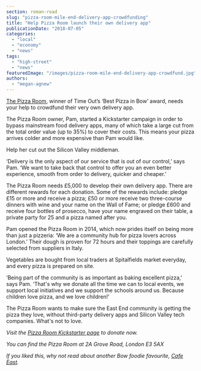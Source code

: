 ```yaml
---
section: roman-road
slug: "pizza-room-mile-end-delivery-app-crowdfunding"
title: "Help Pizza Room launch their own delivery app"
publicationDate: "2018-07-05"
categories: 
  - "local"
  - "economy"
  - "news"
tags: 
  - "high-street"
  - "news"
featuredImage: "/images/pizza-room-mile-end-delivery-app-crowdfund.jpg"
authors: 
  - "megan-agnew"
---
```


[The Pizza Room](https://romanroadlondon.com/pizza-room-delivery-app-launch-party/), winner of Time Out’s ‘Best Pizza in Bow’ award, needs your help to crowdfund their very own delivery app.

The Pizza Room owner, Pam, started a Kickstarter campaign in order to bypass mainstream food delivery apps, many of which take a large cut from the total order value (up to 35%) to cover their costs. This means your pizza arrives colder and more expensive than Pam would like.

Help her cut out the Silicon Valley middleman.

‘Delivery is the only aspect of our service that is out of our control,’ says Pam. ‘We want to take back that control to offer you an even better experience, smooth from order to delivery, quicker and cheaper.’

The Pizza Room needs £5,000 to develop their own delivery app. There are different rewards for each donation. Some of the rewards include: pledge £15 or more and receive a pizza; £50 or more receive two three-course dinners with wine and your name on the Wall of Fame; or pledge £600 and receive four bottles of prosecco, have your name engraved on their table, a private party for 25 and a pizza named after you.

Pam opened the Pizza Room in 2014, which now prides itself on being more than just a pizzeria: ‘We are a community hub for pizza lovers across London.’ Their dough is proven for 72 hours and their toppings are carefully selected from suppliers in Italy.

Vegetables are bought from local traders at Spitalfields market everyday, and every pizza is prepared on site.

‘Being part of the community is as important as baking excellent pizza,’ says Pam. ‘That's why we donate all the time we can to local events, we support local initiatives and we support the schools around us. Because children love pizza, and we love children!’

The Pizza Room wants to make sure the East End community is getting the pizza they love, without third-party delivery apps and Silicon Valley tech companies. What's not to love.

_Visit the [Pizza Room Kickstarter page](https://www.kickstarter.com/projects/bestpizzainbow/the-pizza-rooms-delivery-app-pizza-in-a-slice-of-t?ref=293xv8&token=ebd723c6) to donate now._

_You can find the Pizza Room at 2A Grove Road, London E3 5AX_

_If you liked this, why not read about another Bow foodie favourite, [Cafe East](https://romanroadlondon.com/cafe-east-roman-road-mustafa-has-interview/)._
